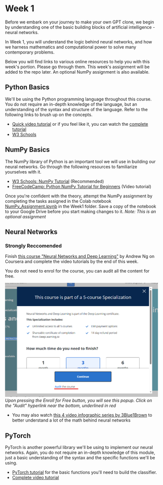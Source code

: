 # Week 1

Before we embark on your journey to make your own GPT clone, we begin by understanding one of the basic building blocks of artificial intelligence - neural networks.

In Week 1, you will understand the logic behind neural networks, and how we harness mathematics and computational power to solve many contemporary problems.

Below you will find links to various online resources to help you with this week's portion. Please go through them. This week's assignment will be added to the repo later. An optional NumPy assignment is also available.

## Python Basics

We'll be using the Python programming language throughout this course. You do not require an in-depth knowledge of the language, but an understanding of the syntax and structure of the language. Refer to the following links to brush up on the concepts.

- [Quick video tutorial](https://www.youtube.com/watch?v=kqtD5dpn9C8) or if you feel like it, you can watch the [complete tutorial](https://www.youtube.com/watch?v=_uQrJ0TkZlc)
- [W3 Schools](https://www.w3schools.com/python/)

## NumPy Basics

The NumPy library of Python is an important tool we will use in building our neural networks. Go through the following resources to familiarize yourselves with it.

- [W3 Schools: NumPy Tutorial](https://www.w3schools.com/python/numpy/default.asp) (Recommended)
- [FreeCodeCamp: Python NumPy Tutorial for Beginners](https://www.youtube.com/watch?v=QUT1VHiLmmI&pp=ygUObnVtcHkgdHV0b3JpYWw%3D) (Video tutorial)

Once you're confident with the theory, attempt the NumPy assignment by completing the tasks assigned in the Colab notebook [NumPy_Assignment.ipynb](https://github.com/deeksha-4/LS-Neural-Networks-NLP/blob/d01828745564914c97083791380ad87fea217176/Week1/NumPy_Assignment.ipynb) in the Week1 folder. Save a copy of the notebook to your Google Drive before you start making changes to it.
_Note: This is an optional assignment_

## Neural Networks
### **Strongly Reccomended** 
Finish [this course "Neural Networks and Deep Learning"](https://www.coursera.org/learn/neural-networks-deep-learning?specialization=deep-learning) by Andrew Ng on Coursera and complete the video tutorials by the end of this week.

You do not need to enrol for the course, you can audit all the content for free.

<img src="../misc/coursera_audit.png" size=128> _Upon pressing the Enroll for Free button, you will see this popup. Click on the "Audit" hyperlink near the bottom, underlined in red_</img>

- You may also watch [this 4 video infographic series by 3Blue1Brown](https://www.youtube.com/playlist?list=PLZHQObOWTQDNU6R1_67000Dx_ZCJB-3pi) to better understand a lot of the math behind neural networks

## PyTorch

PyTorch is another powerful library we'll be using to implement our neural networks. Again, you do not require an in-depth knowledge of this module, just a basic understanding of the syntax and the specific functions we'll be using.

- [PyTorch tutorial](https://pytorch.org/tutorials/beginner/basics/intro.html) for the basic functions you'll need to build the classifier.
- [Complete video tutorial](https://www.youtube.com/watch?v=c36lUUr864M&pp=ygUcbmV1cmFsIG5ldHdvcmsgd2l0aCBweXRvcmNoIA%3D%3D)
